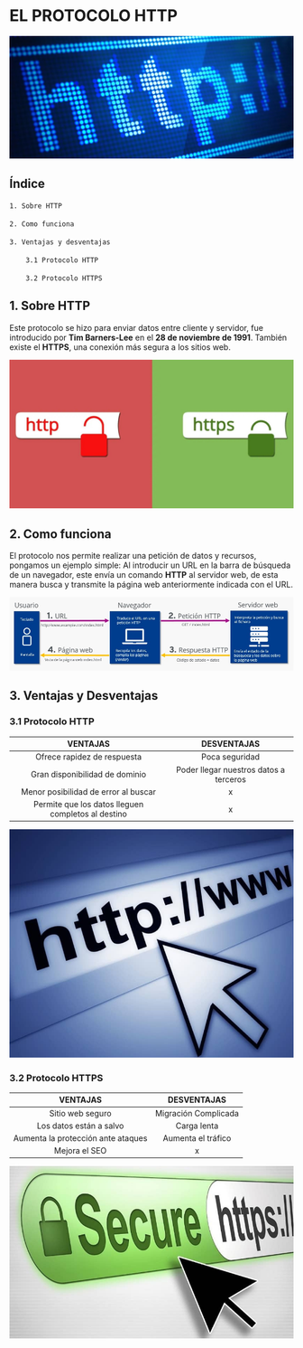# EL PROTOCOLO HTTP

![Portada](https://github.com/loltop776/SMX2-M8UF1A1-HistoriaWeb-1989-1994-TheHTTPProtocol-JesusFortea/blob/main/FOTOS/Portada.jpg "Portada")

## Índice
```
1. Sobre HTTP

2. Como funciona

3. Ventajas y desventajas

    3.1 Protocolo HTTP

    3.2 Protocolo HTTPS
```
## 1. Sobre HTTP

Este protocolo se hizo para enviar datos entre cliente y servidor, fue introducido por **Tim Barners-Lee** en el **28 de noviembre de 1991**. También existe el **HTTPS**, una conexión más segura a los sitios web.

![ImagenHTTP](https://github.com/loltop776/SMX2-M8UF1A1-HistoriaWeb-1989-1994-TheHTTPProtocol-JesusFortea/blob/main/FOTOS/HTTP%20y%20HTTPS.jpg "ImagenHTTP")

## 2. Como funciona

El protocolo nos permite realizar una petición de datos y recursos, pongamos un ejemplo simple: Al introducir un URL en la barra de búsqueda de un navegador, este envía un comando **HTTP** al servidor web, de esta manera busca y transmite la página web anteriormente indicada con el URL.

![ImagenEjHTTP](https://github.com/loltop776/SMX2-M8UF1A1-HistoriaWeb-1989-1994-TheHTTPProtocol-JesusFortea/blob/main/FOTOS/Sin%20t%C3%ADtulo.jpg "ImagenEjHTTP")

## 3. Ventajas y Desventajas

###     3.1 Protocolo HTTP

| VENTAJAS | DESVENTAJAS |
| :-------------------: | :-------------------: |
| Ofrece rapidez de respuesta | Poca seguridad |
| Gran disponibilidad de dominio | Poder llegar nuestros datos a terceros |
| Menor posibilidad de error al buscar | x |
| Permite que los datos lleguen completos al destino | x |

![ImagenHTTPparatabla](https://github.com/loltop776/SMX2-M8UF1A1-HistoriaWeb-1989-1994-TheHTTPProtocol-JesusFortea/blob/main/FOTOS/HTTP%20para%20tabla.jpg "ImagenHTTPparatabla")

###     3.2 Protocolo HTTPS

| VENTAJAS | DESVENTAJAS |
| :-------------------: | :-------------------: |
| Sitio web seguro | Migración Complicada |
| Los datos están a salvo | Carga lenta |
| Aumenta la protección ante ataques | Aumenta el tráfico |
| Mejora el SEO | x |

![ImagenHTTPSparatabla](https://github.com/loltop776/SMX2-M8UF1A1-HistoriaWeb-1989-1994-TheHTTPProtocol-JesusFortea/blob/main/FOTOS/HTTPS%20para%20tabla.jpg "ImagenHTTPparatabla")
